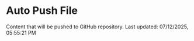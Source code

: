 # Auto Push File

Content that will be pushed to GitHub repository.
Last updated: 07/12/2025, 05:55:21 PM